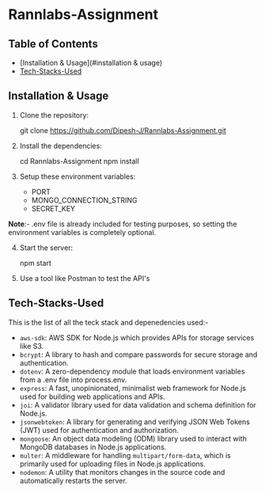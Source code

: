 # Rannlabs-Assignment

## Table of Contents

- [Installation & Usage](#installation & usage)
- [Tech-Stacks-Used](#Tech-Stacks-Used)

## Installation & Usage

1. Clone the repository:

    git clone https://github.com/Dipesh-J/Rannlabs-Assignment.git


2. Install the dependencies:

    cd Rannlabs-Assignment
    npm install


3. Setup these environment variables:
    - PORT
    - MONGO_CONNECTION_STRING
    - SECRET_KEY

__Note__:- .env file is already included for testing purposes, so setting the environment variables is completely optional.


4. Start the server:

    npm start


5. Use a tool like Postman to test the API's



## Tech-Stacks-Used

This is the list of all the teck stack and depenedencies used:-
- `aws-sdk`: AWS SDK for Node.js which provides APIs for storage services like S3.
- `bcrypt`: A library to hash and compare passwords for secure storage and authentication.
- `dotenv`: A zero-dependency module that loads environment variables from a .env file into process.env.
- `express`: A fast, unopinionated, minimalist web framework for Node.js used for building web applications and APIs.
- `joi`: A validator library used for data validation and schema definition for Node.js.
- `jsonwebtoken`: A library for generating and verifying JSON Web Tokens (JWT) used for authentication and authorization.
- `mongoose`: An object data modeling (ODM) library used to interact with MongoDB databases in Node.js applications.
- `multer`: A middleware for handling `multipart/form-data`, which is primarily used for uploading files in Node.js applications.
- `nodemon`: A utility that monitors changes in the source code and automatically restarts the server.

